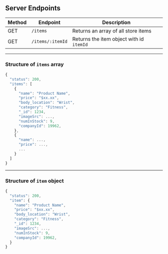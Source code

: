 ## Server Endpoints

| Method | Endpoint         | Description                              |
| ------ | ---------------- | ---------------------------------------- |
| GET    | `/items`         | Returns an array of all store items      |
| GET    | `/items/:itemId` | Returns the item object with id `itemId` |

---

### Structure of `items` array

```javascript
{
  "status": 200,
  "items": [
    {
      "name": "Product Name",
      "price": "$xx.xx",
      "body_location": "Wrist",
      "category": "Fitness",
      "_id": 1234,
      "imageSrc": ...,
      "numInStock": 9,
      "companyId": 19962,
    },
    {
      "name": ...,
      "price": ...,
      ...
    }
  ]
}
```

---

### Structure of `item` object

```javascript
{
  "status": 200,
  "item": {
    "name": "Product Name",
    "price": "$xx.xx",
    "body_location": "Wrist",
    "category": "Fitness",
    "_id": 1234,
    "imageSrc": ...,
    "numInStock": 9,
    "companyId": 19962,
  }
}
```
